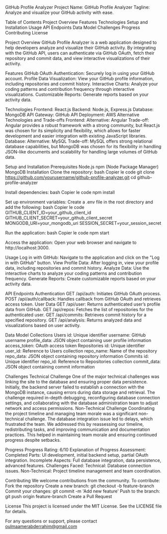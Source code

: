 GitHub Profile Analyzer
Project Name: GitHub Profile Analyzer
Tagline: Analyze and visualize your GitHub activity with ease.

Table of Contents
Project Overview
Features
Technologies
Setup and Installation
Usage
API Endpoints
Data Model
Challenges
Progress
Contributing
License

Project Overview
GitHub Profile Analyzer is a web application designed to help developers analyze and visualize their GitHub activity. By integrating with the GitHub API, users can authenticate via GitHub OAuth, fetch their repository and commit data, and view interactive visualizations of their activity.

Features
GitHub OAuth Authentication: Securely log in using your GitHub account.
Profile Data Visualization: View your GitHub profile information, including repositories and commit history.
Interactive Charts: Analyze your coding patterns and contribution frequency through interactive visualizations.
Customizable Reports: Generate reports based on your activity data.

Technologies
Frontend: React.js
Backend: Node.js, Express.js
Database: MongoDB
API Gateway: GitHub API
Deployment: AWS
Alternative Technologies and Trade-offs
Frontend:
Alternative: Angular
Trade-off: Angular provides a robust framework with a strong community, but React.js was chosen for its simplicity and flexibility, which allows for faster development and easier integration with existing JavaScript libraries.
Database:
Alternative: MySQL
Trade-off: MySQL offers strong relational database capabilities, but MongoDB was chosen for its flexibility in handling JSON-like documents and scalability for handling large volumes of GitHub data.

Setup and Installation
Prerequisites
Node.js
npm (Node Package Manager)
MongoDB
Installation
Clone the repository:
bash
Copier le code
git clone https://github.com/yourusername/github-profile-analyzer.git
cd github-profile-analyzer


Install dependencies:
bash
Copier le code
npm install


Set up environment variables: Create a .env file in the root directory and add the following:
bash
Copier le code
GITHUB_CLIENT_ID=your_github_client_id
GITHUB_CLIENT_SECRET=your_github_client_secret
MONGODB_URI=your_mongodb_uri
SESSION_SECRET=your_session_secret


Run the application:
bash
Copier le code
npm start


Access the application: Open your web browser and navigate to http://localhost:3000.

Usage
Log in with GitHub: Navigate to the application and click on the "Log in with GitHub" button.
View Profile Data: After logging in, view your profile data, including repositories and commit history.
Analyze Data: Use the interactive charts to analyze your coding patterns and contribution frequency.
Generate Reports: Create customizable reports based on your activity data.

API Endpoints
Authentication
GET /api/auth: Initiates GitHub OAuth process.
POST /api/auth/callback: Handles callback from GitHub OAuth and retrieves access token.
User Data
GET /api/user: Returns authenticated user’s profile data from GitHub.
GET /api/repos: Fetches the list of repositories for the authenticated user.
GET /api/commits: Retrieves commit history for a specified repository.
GET /api/analysis: Returns analyzed data and visualizations based on user activity.

Data Model
Collections
Users
id: Unique identifier
username: GitHub username
profile_data: JSON object containing user profile information
access_token: OAuth access token
Repositories
id: Unique identifier
user_id: Reference to Users collection
repo_name: Name of the repository
repo_data: JSON object containing repository information
Commits
id: Unique identifier
repo_id: Reference to Repositories collection
commit_data: JSON object containing commit information

Challenges
Technical Challenge
One of the major technical challenges was linking the site to the database and ensuring proper data persistence. Initially, the backend server failed to establish a connection with the MongoDB instance, causing errors during data storage and retrieval. The challenge required in-depth debugging, reconfiguring database connection settings, and collaborating with the database administration team to adjust network and access permissions.
Non-Technical Challenge
Coordinating the project timeline and managing team morale was a significant non-technical challenge. The database integration issue led to delays, which frustrated the team. We addressed this by reassessing our timeline, redistributing tasks, and improving communication and documentation practices. This helped in maintaining team morale and ensuring continued progress despite setbacks.

Progress
Progress Rating: 6/10
Explanation of Progress Assessment:
Completed Parts: UI development, initial backend setup, partial OAuth integration.
Incomplete Aspects: Full database integration, data persistence, advanced features.
Challenges Faced:
Technical: Database connection issues.
Non-Technical: Project timeline management and team coordination.

Contributing
We welcome contributions from the community. To contribute:
Fork the repository
Create a new branch: git checkout -b feature-branch
Commit your changes: git commit -m 'Add new feature'
Push to the branch: git push origin feature-branch
Create a Pull Request

License
This project is licensed under the MIT License. See the LICENSE file for details.

For any questions or support, please contact oulmaamerabderrahim@gmail.com


